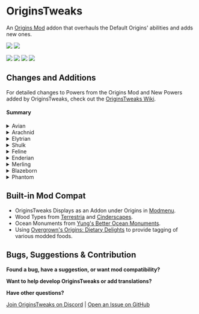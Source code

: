 # OriginsTweaks

An [Origins Mod](https://modrinth.com/mod/origins) addon that overhauls the Default Origins' abilities and adds new ones.

<a href="https://modrinth.com/mod/originstweaks"><img src="https://img.shields.io/badge/Available_on-Modrinth-%2300AF5C?logo=modrinth&logoColor=%2300AF5C"></a>
<a href="https://github.com/ChromexUnderscore/OriginsTweaks"><img src="https://img.shields.io/badge/Available_on-GitHub-%23181717?logo=github&logoColor=%23181717"></a>

<img src=https://img.shields.io/badge/Required_Mods-gray>
<a href="https://modrinth.com/mod/origins"><img src="https://img.shields.io/badge/Origins-lightblue"></a>
<a href="https://modrinth.com/mod/pehkui"><img src="https://img.shields.io/badge/Pehkui-lightgray"></a>
<a href="https://modrinth.com/datapack/origins-dietary-delights"><img src="https://img.shields.io/badge/Origins%20Dietary%20Delights-green"></a>


## Changes and Additions

For detailed changes to Powers from the Origins Mod and New Powers added by OriginsTweaks, check out the [OriginsTweaks Wiki](https://github.com/ChromexUnderscore/OriginsTweaks/wiki).

#### Summary

<details><summary>Avian</summary>

+ Avians can tame animals, and some animals will automatically trust them.
+ When harvesting crops with a hoe, Avians get more drops and have a chance for golden versions.
+ Glistering Melons can be eaten by Avians.
+ Avians can toggle Slow Falling on or off.

</details>

<details><summary>Arachnid</summary>

+ Arachnids can use a webshot to pull themselves towards mobs and blocks.
+ Arachnid melee attacks have a chance to inflict poison.
+ Mining speed is no longer slowed while climbing.
+ Arachnids are shorter and can fit through 1-block high spaces while sneaking.
+ Fall damage is only taken from falls greater than 16 blocks.
+ Arachnids can craft 9 string into 1 cobweb.

</details>

<details><summary>Elytrian</summary>

+ Elytrians can choose different visual styles for their elytra.
+ They can launch into the sky from the ground or ascend while gliding, which consumes stamina.
+ Elytrians can wear any armor, but Heavy Armor reduces or prevents the ascend/launch ability and costs more stamina.
+ Gliding now also provides a +50% damage boost to ranged attacks.
+ Players can right-click an Elytrian to ride and fly with them.

</details>

<details><summary>Shulk</summary>

+ Shulks have a base armor value of 3.
+ While sneaking, Shulks gain up to 7 additional defense.
  + 1 bonus defense is lost if they take a hit dealing more than 3 hearts of damage.
+ Shulks can shoot shulker bullets or apply levitation to themselves.

</details>

<details><summary>Feline</summary>

+ Feline claws deal more base damage but need to be sharpened in this order:
  - Logs or wool
  - Smooth stone
  - Iron blocks
  - Diamond blocks
+ Felines can charge a high jump by sneaking.
+ Felines break stone 50% slower.
  + Some very hard stone types cannot be broken without certain effects.
+ Food made from Fish provides more nourishment to Felines.
+ Felines can toggle Night Vision on or off.

</details>

<details><summary>Enderian</summary>

+ Enderians have increased height and reach.
+ Enderians will dodge incoming projectiles after a cooldown period.
+ Teleporting with an ender pearl grants a temporary period of invincibility against suffocation.
+ Enderians can use Silk Touch on blocks if they are not holding any tools.

</details>

<details><summary>Merling</summary>

+ Merlings can [craft tridents](https://cdn.modrinth.com/data/FRBxogjw/images/2d0819e26f5afce6716b9584f21c022b9175bc86.png).
+ Merlings have a body moisture level they must manage to avoid drying out.
+ Conduit Power lasts longer for Merlings and delays drying out.
+ Trident projectile and melee attacks deal more damage if the Merling is underwater.
+ Merlings can dash forward underwater while swimming.
+ Merlings naturally spawn in ocean biomes.

</details>
<details><summary>Blazeborn</summary>

+ Blazeborn can set themselves on fire.
  + While on fire, they can light Campfires, Furnaces, and Brewing Stands.
  + In addition to a 25% damage increase, being on fire causes targets to burn for 8 seconds.
+ Blazeborn move slightly faster in lava, have better vision in it, and can swim when fully submerged.
+ Blazeborn can shoot a burst of 3 Fireballs.

</details>

<details><summary>Phantom</summary>

+ Phantom Form and phasing consume soul energy instead of hunger.
+ Actively phasing drains soul energy much faster than simply using phantom form.
+ Soul Energy regenerates naturally but regenerates faster when killing mobs or being near soul fire.
+ Golden items and blocks repel phantoms.
  + Phantoms cannot eat golden food.
  + Phantoms cannot wear golden armor.
  + Phantoms cannot use golden tools.
  + Phantoms cannot phase through solid gold blocks.
+ Phantoms can sense the location of mobs and players behind walls by making them glow.

</details>


## Built-in Mod Compat

+ OriginsTweaks Displays as an Addon under Origins in [Modmenu](https://modrinth.com/mod/modmenu).
+ Wood Types from [Terrestria](https://modrinth.com/mod/terrestria) and [Cinderscapes](https://modrinth.com/mod/cinderscapes).
+ Ocean Monuments from [Yung's Better Ocean Monuments](https://modrinth.com/mod/yungs-better-ocean-monuments).
+ Using [Overgrown's Origins: Dietary Delights](https://modrinth.com/datapack/origins-dietary-delights) to provide tagging of various modded foods.

## Bugs, Suggestions & Contribution

**Found a bug, have a suggestion, or want mod compatibility?**

**Want to help develop OriginsTweaks or add translations?**

**Have other questions?**

[Join OriginsTweaks on Discord](https://discord.gg/Su7tqDmUTu) | [Open an Issue on GitHub](https://github.com/ChromexUnderscore/OriginsTweaks/issues)

